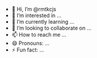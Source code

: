 - 👋 Hi, I’m @rmtkcjs
- 👀 I’m interested in ...
- 🌱 I’m currently learning ...
- 💞️ I’m looking to collaborate on ...
- 📫 How to reach me ...
- 😄 Pronouns: ...
- ⚡ Fun fact: ...

<!---
rmtkcjs/rmtkcjs is a ✨ special ✨ repository because its `README.md` (this file) appears on your GitHub profile.
You can click the Preview link to take a look at your changes.
--->
